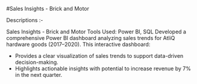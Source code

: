 #Sales Insights - Brick and Motor

Descriptions :-

Sales Insights - Brick and Motor
Tools Used: Power BI, SQL
Developed a comprehensive Power BI dashboard analyzing sales trends for AtliQ hardware goods (2017–2020). This interactive dashboard:

- Provides a clear visualization of sales trends to support data-driven decision-making.
- Highlights actionable insights with potential to increase revenue by 7% in the next quarter.


